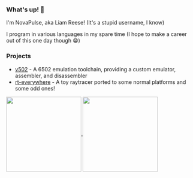 ### What's up! 👋
I'm NovaPulse, aka Liam Reese! (It's a stupid username, I know)

I program in various languages in my spare time (I hope to make a career out of this one day though 😁)

### Projects
* [v502](https://github.com/NovaPulse/v502) - A 6502 emulation toolchain, providing a custom emulator, assembler, and disassembler
* [rt-everywhere](https://github.com/NovaPulse/rt-everywhere) - A toy raytracer ported to some normal platforms and some odd ones!

<a href="https://github.com/anuraghazra/github-readme-stats">
  <img height=200 align="center" src="https://github-readme-stats.vercel.app/api/top-langs/?username=novapulse&layout=compact&bg_color=0,6D78ED,B346A9&title_color=fff&text_color=fff&border_color=000" />
</a>

<a href="https://github.com/anuraghazra/github-readme-stats">
  <img height=200 align="center" src="https://github-readme-stats.vercel.app/api?username=novapulse&hide_rank=true&bg_color=0,B346A9,6D78ED&title_color=fff&text_color=fff&border_color=000" />
</a>
